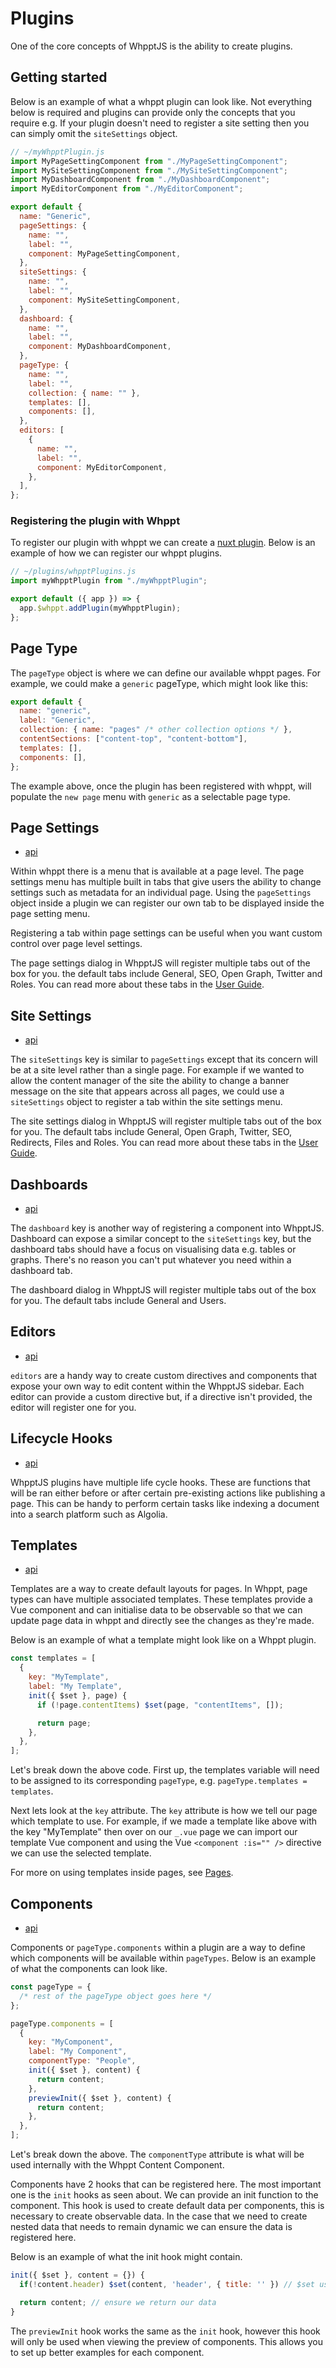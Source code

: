 # Plugins

One of the core concepts of WhpptJS is the ability to create plugins.

## Getting started

Below is an example of what a whppt plugin can look like. Not everything below is required and plugins can provide only
the concepts that you require e.g. If your plugin doesn't need to register a site setting then you can simply omit the
`siteSettings` object.

```js
// ~/myWhpptPlugin.js
import MyPageSettingComponent from "./MyPageSettingComponent";
import MySiteSettingComponent from "./MySiteSettingComponent";
import MyDashboardComponent from "./MyDashboardComponent";
import MyEditorComponent from "./MyEditorComponent";

export default {
  name: "Generic",
  pageSettings: {
    name: "",
    label: "",
    component: MyPageSettingComponent,
  },
  siteSettings: {
    name: "",
    label: "",
    component: MySiteSettingComponent,
  },
  dashboard: {
    name: "",
    label: "",
    component: MyDashboardComponent,
  },
  pageType: {
    name: "",
    label: "",
    collection: { name: "" },
    templates: [],
    components: [],
  },
  editors: [
    {
      name: "",
      label: "",
      component: MyEditorComponent,
    },
  ],
};
```

### Registering the plugin with Whppt

To register our plugin with whppt we can create a [nuxt plugin](https://nuxtjs.org/docs/2.x/directory-structure/plugins/).
Below is an example of how we can register our whppt plugins.

```js
// ~/plugins/whpptPlugins.js
import myWhpptPlugin from "./myWhpptPlugin";

export default ({ app }) => {
  app.$whppt.addPlugin(myWhpptPlugin);
};
```

## Page Type

The `pageType` object is where we can define our available whppt pages. For example, we could make a `generic` pageType,
which might look like this:

```js
export default {
  name: "generic",
  label: "Generic",
  collection: { name: "pages" /* other collection options */ },
  contentSections: ["content-top", "content-bottom"],
  templates: [],
  components: [],
};
```

The example above, once the plugin has been registered with whppt, will populate the `new page` menu with `generic` as a selectable page type.

[comment]: <> (TODO: needs more information on pageType, e.g. templates and components)

## Page Settings

- [api](/api/plugins/pageSettings)

Within whppt there is a menu that is available at a page level. The page settings menu has multiple built in tabs that
give users the ability to change settings such as metadata for an individual page. Using the `pageSettings` object
inside a plugin we can register our own tab to be displayed inside the page setting menu.

Registering a tab within page settings can be useful when you want custom control over page level settings.

The page settings dialog in WhpptJS will register multiple tabs out of the box for you. the default tabs include
General, SEO, Open Graph, Twitter and Roles. You can read more about these tabs in the [User Guide]().

## Site Settings

- [api](/api/plugins/siteSettings)

The `siteSettings` key is similar to `pageSettings` except that its concern will be at a site level rather than a single
page. For example if we wanted to allow the content manager of the site the ability to change a banner message on the site
that appears across all pages, we could use a `siteSettings` object to register a tab within the site settings menu.

The site settings dialog in WhpptJS will register multiple tabs out of the box for you. The default tabs include General,
Open Graph, Twitter, SEO, Redirects, Files and Roles. You can read more about these tabs in the [User Guide]().

## Dashboards

- [api](/api/plugins/dashboard)

The `dashboard` key is another way of registering a component into WhpptJS. Dashboard can expose a similar concept to the
`siteSettings` key, but the dashboard tabs should have a focus on visualising data e.g. tables or graphs. There's no
reason you can't put whatever you need within a dashboard tab.

The dashboard dialog in WhpptJS will register multiple tabs out of the box for you. The default tabs include General and
Users.

## Editors

- [api](/api/plugins/editors)

`editors` are a handy way to create custom directives and components that expose your own way to edit content within the
WhpptJS sidebar. Each editor can provide a custom directive but, if a directive isn't provided, the editor will register
one for you.

## Lifecycle Hooks

- [api](/api/plugins/lifecycleHooks)

WhpptJS plugins have multiple life cycle hooks. These are functions that will be ran either before or after certain pre-existing
actions like publishing a page. This can be handy to perform certain tasks like indexing a document into a search platform such
as Algolia.

## Templates

- [api](/api/plugins/templates)

Templates are a way to create default layouts for pages. In Whppt, page types can have multiple associated templates.
These templates provide a Vue component and can initialise data to be observable so that we can update page data in
whppt and directly see the changes as they're made.

Below is an example of what a template might look like on a Whppt plugin.

```js
const templates = [
  {
    key: "MyTemplate",
    label: "My Template",
    init({ $set }, page) {
      if (!page.contentItems) $set(page, "contentItems", []);

      return page;
    },
  },
];
```

Let's break down the above code. First up, the templates variable will need to be assigned to its corresponding `pageType`,
e.g. `pageType.templates = templates`.

Next lets look at the `key` attribute. The `key` attribute is how we tell our page which template to use. For example, if we
made a template like above with the key "MyTemplate" then over on our `_.vue` page we can import our template Vue
component and using the Vue `<component :is="" />` directive we can use the selected template.

For more on using templates inside pages, see [Pages](/guide/gettingStarted/pages).

## Components

- [api](/api/plugins/components)

Components or `pageType.components` within a plugin are a way to define which components will be available within `pageTypes`.
Below is an example of what the components can look like.

```js
const pageType = {
  /* rest of the pageType object goes here */
};

pageType.components = [
  {
    key: "MyComponent",
    label: "My Component",
    componentType: "People",
    init({ $set }, content) {
      return content;
    },
    previewInit({ $set }, content) {
      return content;
    },
  },
];
```

Let's break down the above. The `componentType` attribute is what will be used internally with the
<router-link to="/guide/gettingStarted/components.html#content">Whppt Content Component</router-link>.

<!-- TODO: How to register components e.g. global or custom implementation -->

Components have 2 hooks that can be registered here. The most important one is the `init` hooks as seen about. We can
provide an init function to the component. This hook is used to create default data per components, this is necessary to
create observable data. In the case that we need to create nested data that needs to remain dynamic we can ensure the
data is registered here.

Below is an example of what the init hook might contain.

```js
init({ $set }, content = {}) {
  if(!content.header) $set(content, 'header', { title: '' }) // $set uses the Vue.set() method under the hood.

  return content; // ensure we return our data
}
```

The `previewInit` hook works the same as the `init` hook, however this hook will only be used when viewing the preview
of components. This allows you to set up better examples for each component.
